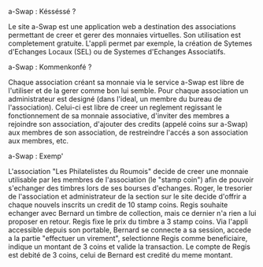 a-Swap : Késséssé ?

Le site a-Swap est une application web a destination des associations permettant de creer et gerer des monnaies virtuelles.
Son utilisation est completement gratuite.
L'appli permet par exemple, la création de Sytemes d'Echanges Locaux (SEL) ou de Systemes d'Echanges Associatifs.

a-Swap : Kommenkonfé ?

Chaque association créant sa monnaie via le service a-Swap est libre de l'utiliser et de la gerer comme bon lui semble.
Pour chaque association un administrateur est designé (dans l'ideal, un membre du bureau de l'association). Celui-ci est libre de creer un reglement regissant le fonctionnement de
sa monnaie associative, d'inviter des membres a rejoindre son association, d'ajouter des credits (appelé coins sur a-Swap) aux membres de son association, de restreindre l'accés a son association aux membres, etc.

a-Swap : Exemp'

L'association "Les Philatelistes du Roumois" decide de creer une monnaie utilisable par les membres de l'association (le "stamp coin") afin de pouvoir s'echanger des timbres
lors de ses bourses d'echanges.
Roger, le tresorier de l'association et administrateur de la section sur le site decide d'offrir a chaque nouvels inscrits un credit de 10 stamp coins.
Regis souhaite echanger avec Bernard un timbre de collection, mais ce dernier n'a rien a lui proposer en retour. Regis fixe le prix du timbre a 3 stamp coins. Via l'appli accessible depuis son portable, Bernard se connecte a sa session, accede a la partie "effectuer un virement", selectionne Regis comme beneficiaire, indique un montant de 3 coins et valide la transaction.
Le compte de Regis est debité de 3 coins, celui de Bernard est credité du meme montant.
